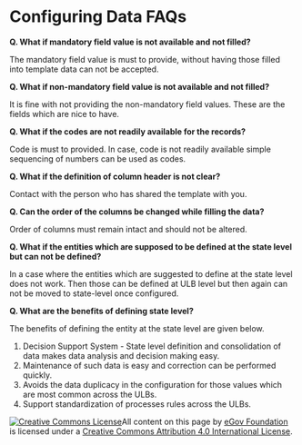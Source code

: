 # Configuring Data FAQs

**Q. What if mandatory field value is not available and not filled?**

The mandatory field value is must to provide, without having those filled into template data can not be accepted.

**Q. What if non-mandatory field value is not available and not filled?**

It is fine with not providing the non-mandatory field values. These are the fields which are nice to have.

**Q. What if the codes are not readily available for the records?**

Code is must to provided. In case, code is not readily available simple sequencing of numbers can be used as codes.

**Q. What if the definition of column header is not clear?**

Contact with the person who has shared the template with you.

**Q. Can the order of the columns be changed while filling the data?**

Order of columns must remain intact and should not be altered.

**Q. What if the entities which are supposed to be defined at the state level but can not be defined?**

In a case where the entities which are suggested to define at the state level does not work. Then those can be defined at ULB level but then again can not be moved to state-level once configured.

**Q. What are the benefits of defining state level?**

The benefits of defining the entity at the state level are given below.

1. Decision Support System -  State level definition and consolidation of data makes data analysis and decision making easy.
2. Maintenance of such data is easy and correction can be performed quickly.
3. Avoids the data duplicacy in the configuration for those values which are most common across the ULBs.
4. Support standardization of processes rules across the ULBs.



 [![Creative Commons License](https://i.creativecommons.org/l/by/4.0/80x15.png)​](http://creativecommons.org/licenses/by/4.0/)All content on this page by [eGov Foundation](https://egov.org.in/) is licensed under a [Creative Commons Attribution 4.0 International License](http://creativecommons.org/licenses/by/4.0/).


